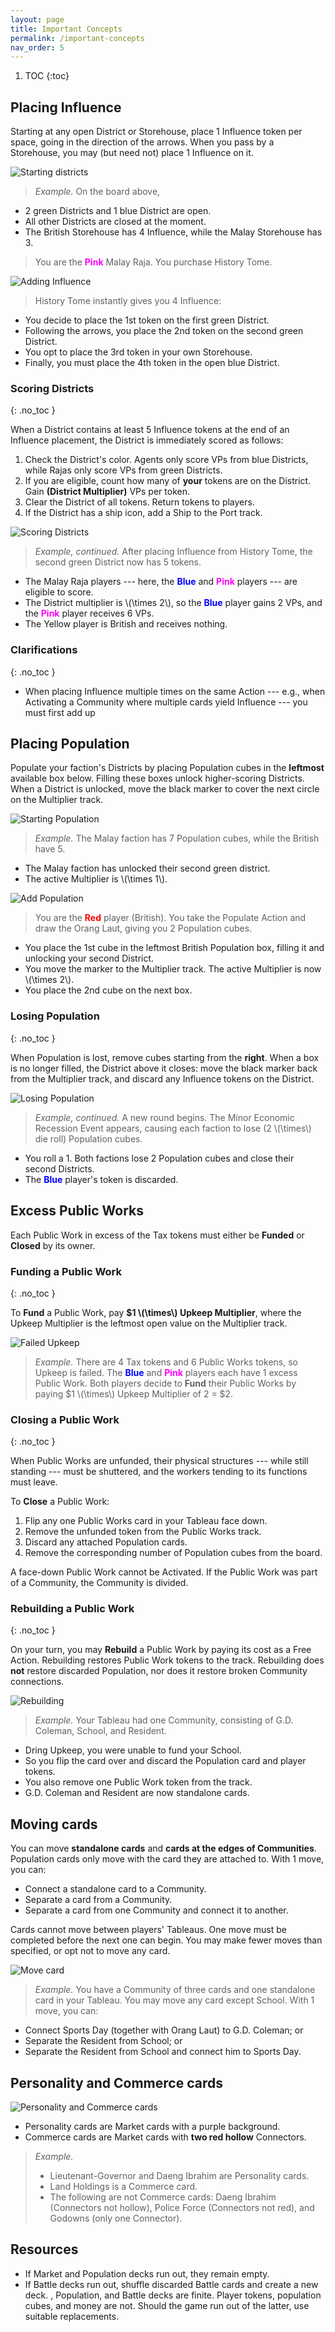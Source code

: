 ```yaml
---
layout: page
title: Important Concepts
permalink: /important-concepts
nav_order: 5
---
```

1. TOC
{:toc}

## Placing Influence

Starting at any open District or Storehouse, place 1 Influence token per space, going in the direction of the arrows. When you pass by a Storehouse, you may (but need not) place 1 Influence on it.

![Starting districts](/img/districts_1.jpg)

> *Example.* On the board above,
- 2 green Districts and 1 blue District are open.
- All other Districts are closed at the moment.
- The British Storehouse has 4 Influence, while the Malay Storehouse has 3.

> You are the <span style="color:magenta"><strong>Pink</strong></span> Malay Raja. You purchase History Tome.

![Adding Influence](/img/districts_2.jpg)
> History Tome instantly gives you 4 Influence:
- You decide to place the 1st token on the first green District.
- Following the arrows, you place the 2nd token on the second green District.
- You opt to place the 3rd token in your own Storehouse.
- Finally, you must place the 4th token in the open blue District.

### Scoring Districts
{: .no_toc }

When a District contains at least 5 Influence tokens at the end of an Influence placement, the District is immediately scored as follows:

1. Check the District's color. Agents only score VPs from blue Districts, while Rajas only score VPs from green Districts.
2. If you are eligible, count how many of **your** tokens are on the District. Gain **(District Multiplier)** VPs per token.
3. Clear the District of all tokens. Return tokens to players.
4. If the District has a ship icon, add a Ship to the Port track.

![Scoring Districts](/img/districts_3.jpg)

> *Example, continued.* After placing Influence from History Tome, the second green District now has 5 tokens.
- The Malay Raja players --- here, the <span style="color:blue"><strong>Blue</strong></span> and <span style="color:magenta"><strong>Pink</strong></span> players --- are eligible to score.
- The District multiplier is \\(\times 2\\), so the <span style="color:blue"><strong>Blue</strong></span> player gains 2 VPs, and the <span style="color:magenta"><strong>Pink</strong></span> player receives 6 VPs.
- The Yellow player is British and receives nothing.

### Clarifications
{: .no_toc }

- When placing Influence multiple times on the same Action --- e.g., when Activating a Community where multiple cards yield Influence --- you must first add up 

<!-- score and clear Districts **immediately** after each placement. -->

## Placing Population

Populate your faction's Districts by placing Population cubes in the **leftmost** available box below. Filling these boxes unlock higher-scoring Districts. When a District is unlocked, move the black marker to cover the next circle on the Multiplier track.

![Starting Population](/img/population_1.jpg)

> *Example.* The Malay faction has 7 Population cubes, while the British have 5.
- The Malay faction has unlocked their second green district.
- The active Multiplier is \\(\times 1\\).

![Add Population](/img/population_2.jpg)

> You are the <span style="color:red"><strong>Red</strong></span> player (British). You take the Populate Action and draw the Orang Laut, giving you 2 Population cubes.
- You place the 1st cube in the leftmost British Population box, filling it and unlocking your second District.
- You move the marker to the Multiplier track. The active Multiplier is now \\(\times 2\\).
- You place the 2nd cube on the next box.

### Losing Population
{: .no_toc }

When Population is lost, remove cubes starting from the **right**. When a box is no longer filled, the District above it closes: move the black marker back from the Multiplier track, and discard any Influence tokens on the District.

![Losing Population](/img/population_3.jpg)

> *Example, continued.* A new round begins. The Minor Economic Recession Event appears, causing each faction to lose (2 \\(\times\\) die roll) Population cubes.
- You roll a 1. Both factions lose 2 Population cubes and close their second Districts.
- The <span style="color:blue"><strong>Blue</strong></span> player's token is discarded.

## Excess Public Works
Each Public Work in excess of the Tax tokens must either be **Funded** or **Closed** by its owner.

### Funding a Public Work
{: .no_toc }

To **Fund** a Public Work, pay **$1 \\(\times\\) Upkeep Multiplier**, where the Upkeep Multiplier is the leftmost open value on the Multiplier track.

![Failed Upkeep](/img/upkeep_failed.jpg)

> *Example.* There are 4 Tax tokens and 6 Public Works tokens, so Upkeep is failed. The <span style="color:blue"><strong>Blue</strong></span> and <span style="color:magenta"><strong>Pink</strong></span> players each have 1 excess Public Work.  Both players decide to **Fund** their Public Works by paying $1 \\(\times\\) Upkeep Multiplier of 2 = $2.

### Closing a Public Work
{: .no_toc }

When Public Works are unfunded, their physical structures --- while still standing --- must be shuttered, and the workers tending to its functions must leave.

To **Close** a Public Work:
1. Flip any one Public Works card in your Tableau face down.
2. Remove the unfunded token from the Public Works track.
3. Discard any attached Population cards.
4. Remove the corresponding number of Population cubes from the board.

A face-down Public Work cannot be Activated. If the Public Work was part of a Community, the Community is divided.

### Rebuilding a Public Work
{: .no_toc }

On your turn, you may **Rebuild** a Public Work by paying its cost as a Free Action. Rebuilding restores Public Work tokens to the track. Rebuilding does **not** restore discarded Population, nor does it restore broken Community connections.

![Rebuilding](/img/flipping_cards.jpg)

> *Example.* Your Tableau had one Community, consisting of G.D. Coleman, School, and Resident.
- Dring Upkeep, you were unable to fund your School.
- So you flip the card over and discard the Population card and player tokens.
- You also remove one Public Work token from the track.
- G.D. Coleman and Resident are now standalone cards.

## Moving cards

You can move **standalone cards** and **cards at the edges of Communities**. Population cards only move with the card they are attached to. With 1 move, you can:
- Connect a standalone card to a Community.
- Separate a card from a Community.
- Separate a card from one Community and connect it to another.

Cards cannot move between players' Tableaus. One move must be completed before the next one can begin. You may make fewer moves than specified, or opt not to move any card.

![Move card](/img/move_1.jpg)

> *Example.* You have a Community of three cards and one standalone card in your Tableau. You may move any card except School. With 1 move, you can:
- Connect Sports Day (together with Orang Laut) to G.D. Coleman; or
- Separate the Resident from School; or
- Separate the Resident from School and connect him to Sports Day.

## Personality and Commerce cards

![Personality and Commerce cards](/img/personality_commerce.jpg)

- Personality cards are Market cards with a purple background.
- Commerce cards are Market cards with **two red hollow** Connectors.

> *Example.* 
> - Lieutenant-Governor and Daeng Ibrahim are Personality cards.
> - Land Holdings is a Commerce card.
> - The following are not Commerce cards: Daeng Ibrahim (Connectors not hollow), Police Force (Connectors not red), and Godowns (only one Connector).

## Resources
- If Market and Population decks run out, they remain empty.
- If Battle decks run out, shuffle discarded Battle cards and create a new deck.
, Population, and Battle decks are finite. Player tokens, population cubes, and money are not. Should the game run out of the latter, use suitable replacements.